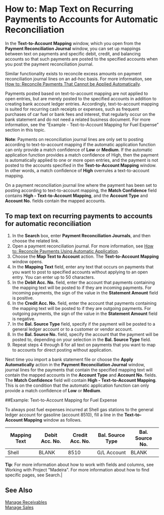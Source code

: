 <properties
                pageTitle="How to: Map Text on Recurring Payments to Accounts for Automatic Reconciliation| Project “Madeira”"
				description="How to: Map Text on Recurring Payments to Accounts for Automatic Reconciliation"
                services=""
                documentationCenter="Madeira"
                authors="sgroespe"/>

# How to: Map Text on Recurring Payments to Accounts for Automatic Reconciliation
In the **Text-to-Account Mapping** window, which you open from the **Payment Reconciliation Journal** window, you can set up mappings between text on payments and specific debit, credit, and balancing accounts so that such payments are posted to the specified accounts when you post the payment reconciliation journal.

Similar functionality exists to reconcile excess amounts on payment reconciliation journal lines on an ad-hoc basis. For more information, see [How to: Reconcile Payments That Cannot be Applied Automatically](receivables-how-reconcile-payments-cannot-apply-auto.md).

Payments posted based on text-to-account mapping are not applied to open entries, but are merely posted to the specified accounts in addition to creating bank account ledger entries. Accordingly, text-to-account mapping is suited for recurring cash receipts or expenses, such as frequent purchases of car fuel or bank fees and interest, that regularly occur on the bank statement and do not need a related business document. For more information, see the “Example - Text-to-Account Mapping for Fuel Expense” section in this topic.

**Note**: Payments on reconciliation journal lines are only set to posting according to text-to-account mapping if the automatic application function can only provide a match confidence of **Low** or **Medium**. If the automatic application function provides a match confidence of High, then the payment is automatically applied to one or more open entries, and the payment is not posted to the accounts specified in the **Text-to-Account Mapping** window. In other words, a match confidence of **High** overrules a text-to-account mapping.

On a payment reconciliation journal line where the payment has been set to posting according to text-to-account mapping, the **Match Confidence** field contains **High - Text-to-Account Mapping**, and the **Account Type** and **Account No.** fields contain the mapped accounts.

## To map text on recurring payments to accounts for automatic reconciliation
1. In the **Search** box, enter **Payment Reconciliation Journals**, and then choose the related link.
2. Open a payment reconciliation journal. For more information, see [How to: Reconcile Payments Using Automatic Application](receivables-how-reconcile-payments-auto-application.md).
3. Choose the **Map Text to Account** action. The **Text-to-Account Mapping** window opens.
4. In the **Mapping Text** field, enter any text that occurs on payments that you want to post to specified accounts without applying to an open entry. You can enter up to 50 characters.
5. In the **Debit Acc. No.** field, enter the account that payments containing the mapping text will be posted to if they are incoming payments. For incoming payments, the sign of the value in the **Statement Amount** field is positive.
6. In the **Credit Acc. No.** field, enter the account that payments containing the mapping text will be posted to if they are outgoing payments. For outgoing payments, the sign of the value in the **Statement Amount** field is negative.
7. In the **Bal. Source Type** field, specify if the payment will be posted to a general ledger account or to a customer or vendor account.
8. In the **Bal. Source No.** field, specify the account that the payment will be posted to, depending on your selection in the **Bal. Source Type** field.
9. Repeat steps 4 through 8 for all text on payments that you want to map to accounts for direct posting without application.

Next time you import a bank statement file or choose the **Apply Automatically** action in the **Payment Reconciliation Journal** window, journal lines for the payments that contain the specified mapping text will contain the mapped accounts in the **Account Type** and **Account No.** fields. The **Match Confidence** field will contain **High - Text-to-Account Mapping**. This is on the condition that the automatic application function can only provide a match confidence of **Low** or **Medium**.

##Example: Text-to-Account Mapping for Fuel Expense

To always post fuel expenses incurred at Shell gas stations to the general ledger account for gasoline (account 8510), fill a line in the **Text-to-Account Mapping** window as follows.

|Mapping Text |Debit Acc. No. |Credit Acc. No. |Bal. Source Type |Bal. Source No. |
|-------------|---------------|----------------|-----------------|----------------|
|Shell |BLANK |8510 |G/L Account|BLANK|

**Tip**: For more information about how to work with fields and columns, see Working with Project "Madeira". For more information about how to find specific pages, see Search.|

## See Also
[Manage Receivables](receivables-manage-receivables.md)  
[Manage Sales](sales-manage-sales.md)

